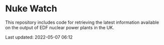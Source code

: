 # Nuke Watch

This repository includes code for retrieving the latest information available on the output of EDF nuclear power plants in the UK.

Last updated: 2022-05-07 06:12